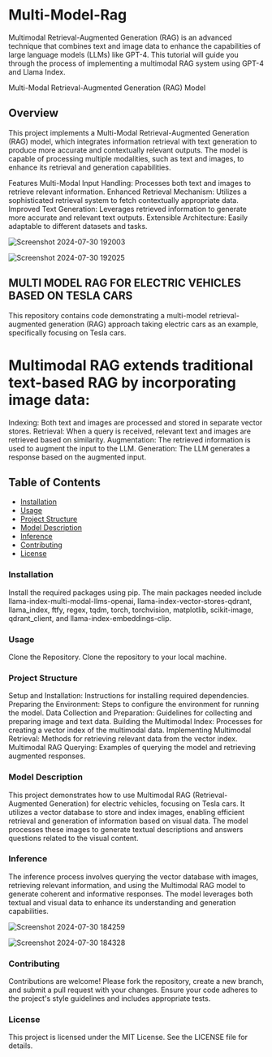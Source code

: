 # Multi-Model-Rag
Multimodal Retrieval-Augmented Generation (RAG) is an advanced technique that combines text and image data to enhance the capabilities of large language models (LLMs) like GPT-4. This tutorial will guide you through the process of implementing a multimodal RAG system using GPT-4 and Llama Index.

Multi-Modal Retrieval-Augmented Generation (RAG) Model
## Overview
This project implements a Multi-Modal Retrieval-Augmented Generation (RAG) model, which integrates information retrieval with text generation to produce more accurate and contextually relevant outputs. The model is capable of processing multiple modalities, such as text and images, to enhance its retrieval and generation capabilities.

Features
Multi-Modal Input Handling: Processes both text and images to retrieve relevant information.
Enhanced Retrieval Mechanism: Utilizes a sophisticated retrieval system to fetch contextually appropriate data.
Improved Text Generation: Leverages retrieved information to generate more accurate and relevant text outputs.
Extensible Architecture: Easily adaptable to different datasets and tasks.









![Screenshot 2024-07-30 192003](https://github.com/user-attachments/assets/9346c1d6-c5ee-4d39-b380-bca145edf5cc)




![Screenshot 2024-07-30 192025](https://github.com/user-attachments/assets/792da6a3-b4e2-423b-ab85-fdda959e8206)







## MULTI MODEL RAG FOR ELECTRIC VEHICLES BASED ON TESLA CARS
This repository contains code demonstrating a multi-model retrieval-augmented generation (RAG) approach taking electric cars as an example, specifically focusing on Tesla cars.

# Multimodal RAG extends traditional text-based RAG by incorporating image data:

Indexing: Both text and images are processed and stored in separate vector stores.
Retrieval: When a query is received, relevant text and images are retrieved based on similarity.
Augmentation: The retrieved information is used to augment the input to the LLM.
Generation: The LLM generates a response based on the augmented input.


## Table of Contents

- [Installation](#installation)
- [Usage](#usage)
- [Project Structure](#project-structure)
- [Model Description](#model-description)
- [Inference](#inference)
- [Contributing](#contributing)
- [License](#license)

### Installation
Install the required packages using pip. The main packages needed include llama-index-multi-modal-llms-openai, llama-index-vector-stores-qdrant, llama_index, ftfy, regex, tqdm, torch, torchvision, matplotlib, scikit-image, qdrant_client, and llama-index-embeddings-clip.


### Usage
Clone the Repository.
Clone the repository to your local machine.



### Project Structure
Setup and Installation:  Instructions for installing required dependencies.
Preparing the Environment:  Steps to configure the environment for running the model.
Data Collection and Preparation:  Guidelines for collecting and preparing image and text data.
Building the Multimodal Index:  Processes for creating a vector index of the multimodal data.
Implementing Multimodal Retrieval:  Methods for retrieving relevant data from the vector index.
Multimodal RAG Querying:  Examples of querying the model and retrieving augmented responses.


### Model Description
This project demonstrates how to use Multimodal RAG (Retrieval-Augmented Generation) for electric vehicles, focusing on Tesla cars. It utilizes a vector database to store and index images, enabling efficient retrieval and generation of information based on visual data. The model processes these images to generate textual descriptions and answers questions related to the visual content.


### Inference
The inference process involves querying the vector database with images, retrieving relevant information, and using the Multimodal RAG model to generate coherent and informative responses. The model leverages both textual and visual data to enhance its understanding and generation capabilities.





![Screenshot 2024-07-30 184259](https://github.com/user-attachments/assets/202cb9a0-d0a5-4bfb-818d-c76e36786ad2)


![Screenshot 2024-07-30 184328](https://github.com/user-attachments/assets/c9cdf48a-7443-4d45-9850-75bdccf459e0)





### Contributing
Contributions are welcome! Please fork the repository, create a new branch, and submit a pull request with your changes. Ensure your code adheres to the project's style guidelines and includes appropriate tests.


### License
This project is licensed under the MIT License. See the LICENSE file for details.






